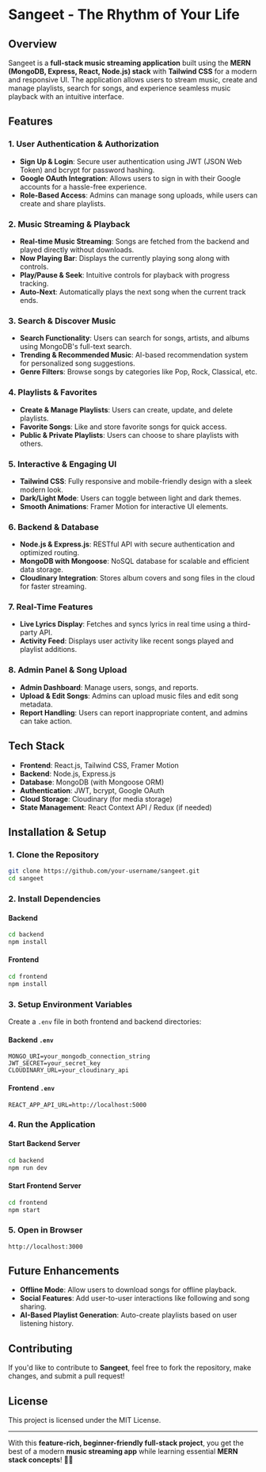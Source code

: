# Sangeet - The Rhythm of Your Life

## Overview
Sangeet is a **full-stack music streaming application** built using the **MERN (MongoDB, Express, React, Node.js) stack** with **Tailwind CSS** for a modern and responsive UI. The application allows users to stream music, create and manage playlists, search for songs, and experience seamless music playback with an intuitive interface.

## Features
### 1. **User Authentication & Authorization**
- **Sign Up & Login**: Secure user authentication using JWT (JSON Web Token) and bcrypt for password hashing.
- **Google OAuth Integration**: Allows users to sign in with their Google accounts for a hassle-free experience.
- **Role-Based Access**: Admins can manage song uploads, while users can create and share playlists.

### 2. **Music Streaming & Playback**
- **Real-time Music Streaming**: Songs are fetched from the backend and played directly without downloads.
- **Now Playing Bar**: Displays the currently playing song along with controls.
- **Play/Pause & Seek**: Intuitive controls for playback with progress tracking.
- **Auto-Next**: Automatically plays the next song when the current track ends.

### 3. **Search & Discover Music**
- **Search Functionality**: Users can search for songs, artists, and albums using MongoDB's full-text search.
- **Trending & Recommended Music**: AI-based recommendation system for personalized song suggestions.
- **Genre Filters**: Browse songs by categories like Pop, Rock, Classical, etc.

### 4. **Playlists & Favorites**
- **Create & Manage Playlists**: Users can create, update, and delete playlists.
- **Favorite Songs**: Like and store favorite songs for quick access.
- **Public & Private Playlists**: Users can choose to share playlists with others.

### 5. **Interactive & Engaging UI**
- **Tailwind CSS**: Fully responsive and mobile-friendly design with a sleek modern look.
- **Dark/Light Mode**: Users can toggle between light and dark themes.
- **Smooth Animations**: Framer Motion for interactive UI elements.

### 6. **Backend & Database**
- **Node.js & Express.js**: RESTful API with secure authentication and optimized routing.
- **MongoDB with Mongoose**: NoSQL database for scalable and efficient data storage.
- **Cloudinary Integration**: Stores album covers and song files in the cloud for faster streaming.

### 7. **Real-Time Features**
- **Live Lyrics Display**: Fetches and syncs lyrics in real time using a third-party API.
- **Activity Feed**: Displays user activity like recent songs played and playlist additions.

### 8. **Admin Panel & Song Upload**
- **Admin Dashboard**: Manage users, songs, and reports.
- **Upload & Edit Songs**: Admins can upload music files and edit song metadata.
- **Report Handling**: Users can report inappropriate content, and admins can take action.

## Tech Stack
- **Frontend**: React.js, Tailwind CSS, Framer Motion
- **Backend**: Node.js, Express.js
- **Database**: MongoDB (with Mongoose ORM)
- **Authentication**: JWT, bcrypt, Google OAuth
- **Cloud Storage**: Cloudinary (for media storage)
- **State Management**: React Context API / Redux (if needed)

## Installation & Setup
### **1. Clone the Repository**
```sh
git clone https://github.com/your-username/sangeet.git
cd sangeet
```

### **2. Install Dependencies**
#### **Backend**
```sh
cd backend
npm install
```
#### **Frontend**
```sh
cd frontend
npm install
```

### **3. Setup Environment Variables**
Create a `.env` file in both frontend and backend directories:

#### **Backend `.env`**
```
MONGO_URI=your_mongodb_connection_string
JWT_SECRET=your_secret_key
CLOUDINARY_URL=your_cloudinary_api
```

#### **Frontend `.env`**
```
REACT_APP_API_URL=http://localhost:5000
```

### **4. Run the Application**
#### **Start Backend Server**
```sh
cd backend
npm run dev
```

#### **Start Frontend Server**
```sh
cd frontend
npm start
```

### **5. Open in Browser**
```
http://localhost:3000
```

## Future Enhancements
- **Offline Mode**: Allow users to download songs for offline playback.
- **Social Features**: Add user-to-user interactions like following and song sharing.
- **AI-Based Playlist Generation**: Auto-create playlists based on user listening history.

## Contributing
If you'd like to contribute to **Sangeet**, feel free to fork the repository, make changes, and submit a pull request!

## License
This project is licensed under the MIT License.

---

With this **feature-rich, beginner-friendly full-stack project**, you get the best of a modern **music streaming app** while learning essential **MERN stack concepts**! 🚀🎵

